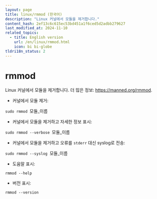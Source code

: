 ```yaml
---
layout: page
title: linux/rmmod (한국어)
description: "Linux 커널에서 모듈을 제거합니다."
content_hash: 2ef13c6c615ec53bd451a1f6ced5d2adbb279627
last_modified_at: 2024-11-10
related_topics:
  - title: English version
    url: /en/linux/rmmod.html
    icon: bi bi-globe
tldri18n_status: 2
---
```

# rmmod

Linux 커널에서 모듈을 제거합니다.
더 많은 정보: <https://manned.org/rmmod>.

- 커널에서 모듈 제거:

`sudo rmmod `<span class="tldr-var badge badge-pill bg-dark-lm bg-white-dm text-white-lm text-dark-dm font-weight-bold">모듈_이름</span>

- 커널에서 모듈을 제거하고 자세한 정보 표시:

`sudo rmmod --verbose `<span class="tldr-var badge badge-pill bg-dark-lm bg-white-dm text-white-lm text-dark-dm font-weight-bold">모듈_이름</span>

- 커널에서 모듈을 제거하고 오류를 `stderr` 대신 syslog로 전송:

`sudo rmmod --syslog `<span class="tldr-var badge badge-pill bg-dark-lm bg-white-dm text-white-lm text-dark-dm font-weight-bold">모듈_이름</span>

- 도움말 표시:

`rmmod --help`

- 버전 표시:

`rmmod --version`

